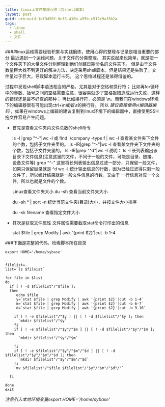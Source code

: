 ```yaml
---
title: linux上文件整理心得（含shell脚本）
layout: post
guid: urn:uuid:1ef3450f-8cf3-410b-a55b-c512c9af8b2a
tags:
  - linux
  - shell
  - 文件
---
```


####linux运维需要经验积累与实践磨练，使用心得的整理与记录是相当重要的部分
最近遇到一个运维问题，关于文件的分类整理。
其实说起来也简单，就是把一个文件夹下的大量文件分别整理到他们创建日期命名的文件夹下。
但是由于文件数量巨大找不到更好的解决方法，决定采用shell脚本，但是结果还是失败了。文件量过于巨大，导致脚本运行卡死。
这个思维过程还是值得借鉴的。

过程中发现shell脚本语法相当的严格，尤其是对于空格和换行符；
比如再for循环中的参数、括号之间的空格需要注意，很容易就少了空格报错造成运行失败，这样的错误还是最不好查的那种；
再比如换行符，必须是 \n。而我们在windows环境下的编辑器很有可能出现ctrl+\n或者\r的换行符。
所以 *建议直接使用vi编辑器编码* ，如果在windows上编辑的建议复制到linux环境下的编辑器中，直接使用SSH拖文件容易产生问题。

* 首先是查看文件夹内文件总数的shell命令

	ls -l |grep "^-"|wc -l
	或
	find ./company -type f | wc -l
	查看某文件夹下文件的个数，包括子文件夹里的。
	ls -lR|grep "^-"|wc -l
	查看某文件夹下文件夹的个数，包括子文件夹里的。
	ls -lR|grep "^d"|wc -l
	说明：
	ls -l
	长列表输出该目录下文件信息(注意这里的文件，不同于一般的文件，可能是目录、链接、设备文件等)
	grep "^-"
	这里将长列表输出信息过滤一部分，只保留一般文件，如果只保留目录就是 ^d
	wc -l
	统计输出信息的行数，因为已经过滤得只剩一般文件了，所以统计结果就是一般文件信息的行数，又由于
	一行信息对应一个文件，所以也就是文件的个数。
	 
	Linux查看文件夹大小
	du -sh 查看当前文件夹大小

	du -sh * | sort -n 统计当前文件夹(目录)大小，并按文件大小排序

	du -sk filename 查看指定文件大小

* 其次是获取文件属性
文件属性需要截取stat命令打印出的信息

	stat $file | grep Modify | awk '{print $2}'|cut -b 1-4

###下面是完整的代码，检索脚本所在目录
	
	export HOME='/home/sybase'


	filelist=.
	list=`ls $fileist`

	for file in $list
	do
	  if [ ! -d $filelist"/"$file ];
	  then
	     echo $file
	     y=`stat $file | grep Modify | awk '{print $2}'|cut -b 1-4`
	     m=`stat $file | grep Modify | awk '{print $2}'|cut -b 6-7`
	     d=`stat $file | grep Modify | awk '{print $2}'|cut -b 9-10`

	    if [ ! -e $filelist"/"$y ] || [ ! -d $filelist"/"$y ]; then
	      `mkdir $filelist"/"$y`
	    fi
	    if [ ! -e $filelist"/"$y"/"$m ] || [ ! -d $filelist"/"$y"/"$m ]; then
	      `mkdir $filelist"/"$y"/"$m`

	    fi
	    if [ ! -e $filelist"/"$y"/"$m"/"$d ] || [ ! -d $filelist"/"$y"/"$m"/"$d ]; then
	      `mkdir $filelist"/"$y"/"$m"/"$d`
	    fi
	    `mv $filelist"/"$file $filelist"/"$y"/"$m"/"$d"/"`

	  fi

	done
	exit

*注意引入本地环境变量export HOME='/home/sybase'*
